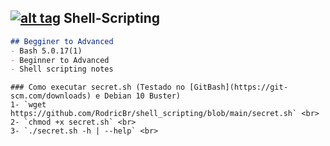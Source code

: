 ## [![alt tag](http://icons.iconarchive.com/icons/dakirby309/simply-styled/32/OS-Linux-icon.png)](https://fr.wikipedia.org/wiki/Linux) Shell-Scripting
```markdown
## Begginer to Advanced
- Bash 5.0.17(1)
- Beginner to Advanced
- Shell scripting notes
```

```
### Como executar secret.sh (Testado no [GitBash](https://git-scm.com/downloads) e Debian 10 Buster)
1- `wget https://github.com/RodricBr/shell_scripting/blob/main/secret.sh` <br>
2- `chmod +x secret.sh` <br>
3- `./secret.sh -h | --help` <br>
```
